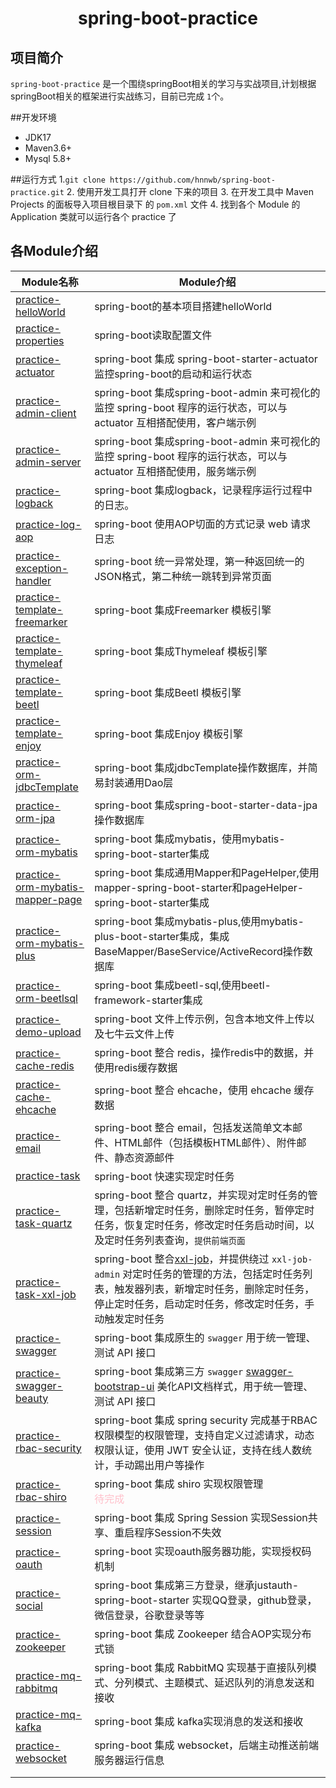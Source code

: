 <h1 align="center">spring-boot-practice</h1>

## 项目简介

`spring-boot-practice` 是一个围绕springBoot相关的学习与实战项目,计划根据springBoot相关的框架进行实战练习，目前已完成 `1`个。

##开发环境

- JDK17
- Maven3.6+
- Mysql 5.8+

##运行方式
1.`git clone https://github.com/hnnwb/spring-boot-practice.git`
2. 使用开发工具打开 clone 下来的项目
3. 在开发工具中 Maven Projects 的面板导入项目根目录下 的 `pom.xml` 文件
4. 找到各个 Module 的 Application 类就可以运行各个 practice 了

## 各Module介绍

| Module名称                                                               | Module介绍                                                                                                                                                   |
|------------------------------------------------------------------------|------------------------------------------------------------------------------------------------------------------------------------------------------------|
| [practice-helloWorld](./practice-helloworld)                           | spring-boot的基本项目搭建helloWorld                                                                                                                               |
| [practice-properties](./practice-properties)                           | spring-boot读取配置文件                                                                                                                                          |
| [practice-actuator](./practice-actuator)                               | spring-boot 集成 spring-boot-starter-actuator 监控spring-boot的启动和运行状态                                                                                          |
| [practice-admin-client](./practice-admin-client)                       | spring-boot 集成spring-boot-admin 来可视化的监控 spring-boot 程序的运行状态，可以与 actuator 互相搭配使用，客户端示例                                                                      |
| [practice-admin-server](./practice-admin-server)                       | spring-boot 集成spring-boot-admin 来可视化的监控 spring-boot 程序的运行状态，可以与 actuator 互相搭配使用，服务端示例                                                                      |
| [practice-logback](./practice-logback)                                 | spring-boot 集成logback，记录程序运行过程中的日志。                                                                                                                        |
| [practice-log-aop](./practice-log-aop)                                 | spring-boot 使用AOP切面的方式记录 web 请求日志                                                                                                                          |
| [practice-exception-handler](./practice-exception-handler)             | spring-boot 统一异常处理，第一种返回统一的JSON格式，第二种统一跳转到异常页面                                                                                                             |
| [practice-template-freemarker](./practice-template-freemarker)         | spring-boot 集成Freemarker 模板引擎                                                                                                                              |
| [practice-template-thymeleaf](./practice-template-thymeleaf)           | spring-boot 集成Thymeleaf 模板引擎                                                                                                                               |
| [practice-template-beetl](./practice-template-beetl)                   | spring-boot 集成Beetl 模板引擎                                                                                                                                   |
| [practice-template-enjoy](./practice-template-enjoy)                   | spring-boot 集成Enjoy 模板引擎                                                                                                                                   |
| [practice-orm-jdbcTemplate](./practice-orm-jdbcTemplate)               | spring-boot 集成jdbcTemplate操作数据库，并简易封装通用Dao层                                                                                                                |
| [practice-orm-jpa](./practice-orm-jpa)                                 | spring-boot 集成spring-boot-starter-data-jpa操作数据库                                                                                                            |
| [practice-orm-mybatis](./practice-orm-mybatis)                         | spring-boot 集成mybatis，使用mybatis-spring-boot-starter集成                                                                                                      |
| [practice-orm-mybatis-mapper-page](./practice-orm-mybatis-mapper-page) | spring-boot 集成通用Mapper和PageHelper,使用mapper-spring-boot-starter和pageHelper-spring-boot-starter集成                                                            |
| [practice-orm-mybatis-plus](./practice-orm-mybatis-plus)               | spring-boot 集成mybatis-plus,使用mybatis-plus-boot-starter集成，集成BaseMapper/BaseService/ActiveRecord操作数据库                                                        |
| [practice-orm-beetlsql](./practice-orm-beetlsql)                       | spring-boot 集成beetl-sql,使用beetl-framework-starter集成                                                                                                        |
| [practice-demo-upload](./practice-demo-upload)                         | spring-boot 文件上传示例，包含本地文件上传以及七牛云文件上传                                                                                                                       |
| [practice-cache-redis](./practice-cache-redis)                         | spring-boot 整合 redis，操作redis中的数据，并使用redis缓存数据                                                                                                              |
| [practice-cache-ehcache](./practice-cache-ehcache)                     | spring-boot 整合 ehcache，使用 ehcache 缓存数据                                                                                                                     |
| [practice-email](./practice-email)                                     | spring-boot 整合 email，包括发送简单文本邮件、HTML邮件（包括模板HTML邮件）、附件邮件、静态资源邮件                                                                                             |
| [practice-task](./practice-task)                                       | spring-boot 快速实现定时任务                                                                                                                                       |
| [practice-task-quartz](./practice-task-quartz)                         | spring-boot 整合 quartz，并实现对定时任务的管理，包括新增定时任务，删除定时任务，暂停定时任务，恢复定时任务，修改定时任务启动时间，以及定时任务列表查询，`提供前端页面`                                                             |
| [practice-task-xxl-job](./practice-task-xxl-job)                       | spring-boot 整合[xxl-job](http://www.xuxueli.com/xxl-job/en/#/)，并提供绕过 `xxl-job-admin` 对定时任务的管理的方法，包括定时任务列表，触发器列表，新增定时任务，删除定时任务，停止定时任务，启动定时任务，修改定时任务，手动触发定时任务 |
| [practice-swagger](./practice-swagger)                                 | spring-boot 集成原生的 `swagger` 用于统一管理、测试 API 接口                                                                                                               |
| [practice-swagger-beauty](./practice-swagger-beauty)                   | spring-boot 集成第三方 `swagger` [swagger-bootstrap-ui](https://github.com/xiaoymin/Swagger-Bootstrap-UI) 美化API文档样式，用于统一管理、测试 API 接口                            |
| [practice-rbac-security](./practice-rbac-security)                     | spring-boot 集成 spring security 完成基于RBAC权限模型的权限管理，支持自定义过滤请求，动态权限认证，使用 JWT 安全认证，支持在线人数统计，手动踢出用户等操作                                                           |
| [practice-rbac-shiro](./practice-rbac-shiro)                           | spring-boot 集成 shiro 实现权限管理<br /> <span style="color:pink;">待完成</span>                                                                                     |
| [practice-session](./practice-session)                                 | spring-boot 集成 Spring Session 实现Session共享、重启程序Session不失效                                                                                                   |
| [practice-oauth](./practice-oauth)                                     | spring-boot 实现oauth服务器功能，实现授权码机制                                                                                                                           |
| [practice-social](./practice-social)                                   | spring-boot 集成第三方登录，继承justauth-spring-boot-starter 实现QQ登录，github登录，微信登录，谷歌登录等等                                                                             |
| [practice-zookeeper](./practice-zookeeper)                             | spring-boot 集成 Zookeeper 结合AOP实现分布式锁                                                                                                                                              |
| [practice-mq-rabbitmq](./practice-mq-rabbitmq)                         | spring-boot 集成 RabbitMQ 实现基于直接队列模式、分列模式、主题模式、延迟队列的消息发送和接收                                                                                                                                                       |
| [practice-mq-kafka](./practice-mq-kafka)                               | spring-boot 集成 kafka实现消息的发送和接收                                                                                                                                                 |
| [practice-websocket](./practice-websocket)                             |      spring-boot 集成 websocket，后端主动推送前端服务器运行信息                                                                                                                                                      |
|                                                                        |                                                                                                                                                            |
|                                                                        |                                                                                                                                                            |
